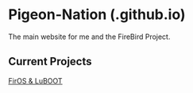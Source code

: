 # Pigeon-Nation (.github.io)
The main website for me and the FireBird Project.
## Current Projects
[FirOS & LuBOOT](https://pigeon-nation.github.io/firos/)
